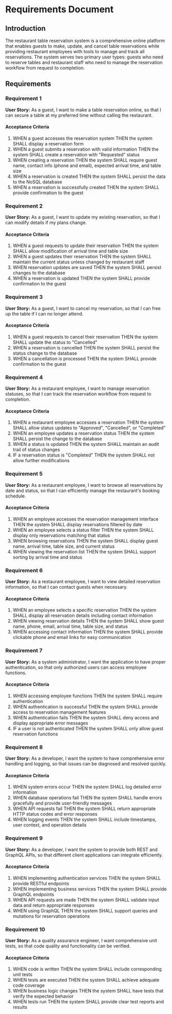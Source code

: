 # Requirements Document

## Introduction

The restaurant table reservation system is a comprehensive online platform that enables guests to make, update, and cancel table reservations while providing restaurant employees with tools to manage and track all reservations. The system serves two primary user types: guests who need to reserve tables and restaurant staff who need to manage the reservation workflow from request to completion.

## Requirements

### Requirement 1

**User Story:** As a guest, I want to make a table reservation online, so that I can secure a table at my preferred time without calling the restaurant.

#### Acceptance Criteria

1. WHEN a guest accesses the reservation system THEN the system SHALL display a reservation form
2. WHEN a guest submits a reservation with valid information THEN the system SHALL create a reservation with "Requested" status
3. WHEN creating a reservation THEN the system SHALL require guest name, contact info (phone and email), expected arrival time, and table size
4. WHEN a reservation is created THEN the system SHALL persist the data to the NoSQL database
5. WHEN a reservation is successfully created THEN the system SHALL provide confirmation to the guest

### Requirement 2

**User Story:** As a guest, I want to update my existing reservation, so that I can modify details if my plans change.

#### Acceptance Criteria

1. WHEN a guest requests to update their reservation THEN the system SHALL allow modification of arrival time and table size
2. WHEN a guest updates their reservation THEN the system SHALL maintain the current status unless changed by restaurant staff
3. WHEN reservation updates are saved THEN the system SHALL persist changes to the database
4. WHEN a reservation is updated THEN the system SHALL provide confirmation to the guest

### Requirement 3

**User Story:** As a guest, I want to cancel my reservation, so that I can free up the table if I can no longer attend.

#### Acceptance Criteria

1. WHEN a guest requests to cancel their reservation THEN the system SHALL update the status to "Cancelled"
2. WHEN a reservation is cancelled THEN the system SHALL persist the status change to the database
3. WHEN a cancellation is processed THEN the system SHALL provide confirmation to the guest

### Requirement 4

**User Story:** As a restaurant employee, I want to manage reservation statuses, so that I can track the reservation workflow from request to completion.

#### Acceptance Criteria

1. WHEN a restaurant employee accesses a reservation THEN the system SHALL allow status updates to "Approved", "Cancelled", or "Completed"
2. WHEN an employee updates a reservation status THEN the system SHALL persist the change to the database
3. WHEN a status is updated THEN the system SHALL maintain an audit trail of status changes
4. IF a reservation status is "Completed" THEN the system SHALL not allow further modifications

### Requirement 5

**User Story:** As a restaurant employee, I want to browse all reservations by date and status, so that I can efficiently manage the restaurant's booking schedule.

#### Acceptance Criteria

1. WHEN an employee accesses the reservation management interface THEN the system SHALL display reservations filtered by date
2. WHEN an employee selects a status filter THEN the system SHALL display only reservations matching that status
3. WHEN browsing reservations THEN the system SHALL display guest name, arrival time, table size, and current status
4. WHEN viewing the reservation list THEN the system SHALL support sorting by arrival time and status

### Requirement 6

**User Story:** As a restaurant employee, I want to view detailed reservation information, so that I can contact guests when necessary.

#### Acceptance Criteria

1. WHEN an employee selects a specific reservation THEN the system SHALL display all reservation details including contact information
2. WHEN viewing reservation details THEN the system SHALL show guest name, phone, email, arrival time, table size, and status
3. WHEN accessing contact information THEN the system SHALL provide clickable phone and email links for easy communication

### Requirement 7

**User Story:** As a system administrator, I want the application to have proper authentication, so that only authorized users can access employee functions.

#### Acceptance Criteria

1. WHEN accessing employee functions THEN the system SHALL require authentication
2. WHEN authentication is successful THEN the system SHALL provide access to reservation management features
3. WHEN authentication fails THEN the system SHALL deny access and display appropriate error messages
4. IF a user is not authenticated THEN the system SHALL only allow guest reservation functions

### Requirement 8

**User Story:** As a developer, I want the system to have comprehensive error handling and logging, so that issues can be diagnosed and resolved quickly.

#### Acceptance Criteria

1. WHEN system errors occur THEN the system SHALL log detailed error information
2. WHEN database operations fail THEN the system SHALL handle errors gracefully and provide user-friendly messages
3. WHEN API requests fail THEN the system SHALL return appropriate HTTP status codes and error responses
4. WHEN logging events THEN the system SHALL include timestamps, user context, and operation details

### Requirement 9

**User Story:** As a developer, I want the system to provide both REST and GraphQL APIs, so that different client applications can integrate efficiently.

#### Acceptance Criteria

1. WHEN implementing authentication services THEN the system SHALL provide RESTful endpoints
2. WHEN implementing business services THEN the system SHALL provide GraphQL endpoints
3. WHEN API requests are made THEN the system SHALL validate input data and return appropriate responses
4. WHEN using GraphQL THEN the system SHALL support queries and mutations for reservation operations

### Requirement 10

**User Story:** As a quality assurance engineer, I want comprehensive unit tests, so that code quality and functionality can be verified.

#### Acceptance Criteria

1. WHEN code is written THEN the system SHALL include corresponding unit tests
2. WHEN tests are executed THEN the system SHALL achieve adequate code coverage
3. WHEN business logic changes THEN the system SHALL have tests that verify the expected behavior
4. WHEN tests run THEN the system SHALL provide clear test reports and results
